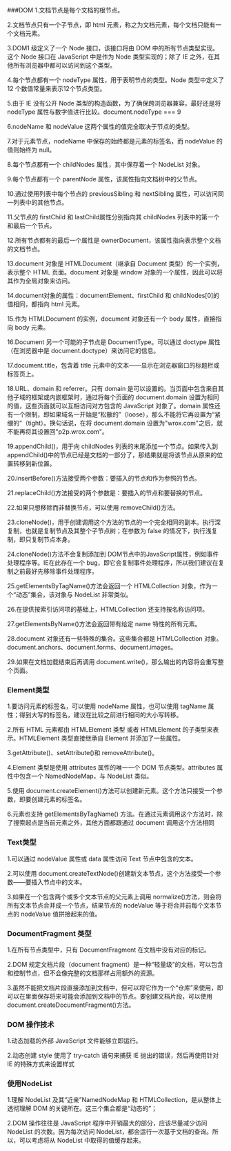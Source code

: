 ###DOM
1.文档节点是每个文档的根节点。

2.文档节点只有一个子节点，即 html 元素，称之为文档元素，每个文档只能有一个文档元素。

3.DOM1 级定义了一个 Node 接口，该接口将由 DOM 中的所有节点类型实现。这个 Node 接口在 JavaScript 中是作为 Node 类型实现的；除了 IE 之外，在其他所有浏览器中都可以访问到这个类型。

4.每个节点都有一个 nodeType 属性，用于表明节点的类型。Node 类型中定义了 12 个数值常量来表示12个节点类型。

5.由于 IE 没有公开 Node 类型的构造函数，为了确保跨浏览器兼容，最好还是将 nodeType 属性与数字值进行比较。document.nodeType === 9

6.nodeName 和 nodeValue 这两个属性的值完全取决于节点的类型。

7.对于元素节点，nodeName 中保存的始终都是元素的标签名，而 nodeValue 的值则始终为 null。

8.每个节点都有一个 childNodes 属性，其中保存着一个 NodeList 对象。

9.每个节点都有一个 parentNode 属性，该属性指向文档树中的父节点。

10.通过使用列表中每个节点的 previousSibling 和 nextSibling 属性，可以访问同一列表中的其他节点。

11.父节点的 firstChild 和 lastChild属性分别指向其 childNodes 列表中的第一个和最后一个节点。

12.所有节点都有的最后一个属性是 ownerDocument，该属性指向表示整个文档的文档节点。

13.document 对象是 HTMLDocument（继承自 Document 类型）的一个实例，表示整个 HTML 页面。document 对象是 window 对象的一个属性，因此可以将其作为全局对象来访问。

14.document对象的属性：documentElement、firstChild 和 childNodes[0]的值相同，都指向 html 元素。

15.作为 HTMLDocument 的实例，document 对象还有一个 body 属性，直接指向 body 元素。

16.Document 另一个可能的子节点是 DocumentType。可以通过 doctype 属性（在浏览器中是 document.doctype）来访问它的信息。

17.document.title，包含着 title 元素中的文本——显示在浏览器窗口的标题栏或标签页上。

18.URL、domain 和 referrer。只有 domain 是可以设置的。当页面中包含来自其他子域的框架或内嵌框架时，通过将每个页面的
document.domain 设置为相同的值，这些页面就可以互相访问对方包含的 JavaScript 对象了。domain 属性还有一个限制，即如果域名一开始是“松散的”（loose），那么不能将它再设置为“紧绷的”（tight）。换句话说，在将 document.domain 设置为"wrox.com"之后，就不能再将其设置回"p2p.wrox.com"。

19.appendChild()，用于向 childNodes 列表的末尾添加一个节点。如果传入到 appendChild()中的节点已经是文档的一部分了，那结果就是将该节点从原来的位置转移到新位置。

20.insertBefore()方法接受两个参数：要插入的节点和作为参照的节点。

21.replaceChild()方法接受的两个参数是：要插入的节点和要替换的节点。

22.如果只想移除而非替换节点，可以使用 removeChild()方法。

23.cloneNode()，用于创建调用这个方法的节点的一个完全相同的副本。执行深复制，也就是复制节点及其整个子节点树；在参数为 false 的情况下，执行浅复制，即只复制节点本身。

24.cloneNode()方法不会复制添加到 DOM节点中的JavaScript属性，例如事件处理程序等。IE在此存在一个 bug，即它会复制事件处理程序，所以我们建议在复制之前最好先移除事件处理程序。

25.getElementsByTagName()方法会返回一个 HTMLCollection 对象，作为一个“动态”集合，该对象与 NodeList 非常类似。

26.在提供按索引访问项的基础上，HTMLCollection 还支持按名称访问项。

27.getElementsByName()方法会返回带有给定 name 特性的所有元素。

28.document 对象还有一些特殊的集合。这些集合都是 HTMLCollection 对象。document.anchors、document.forms、document.images。

29.如果在文档加载结束后再调用 document.write()，那么输出的内容将会重写整个页面。

### Element类型 
1.要访问元素的标签名，可以使用 nodeName 属性，也可以使用 tagName 属性；得到大写的标签名，建议在比较之前进行相同的大小写转移。

2.所有 HTML 元素都由 HTMLElement 类型 或者 HTMLElement 的子类型来表示。HTMLElement 类型直接继承自 Element 并添加了一些属性。

3.getAttribute()、setAttribute()和 removeAttribute()。

4.Element 类型是使用 attributes 属性的唯一一个 DOM 节点类型。attributes 属性中包含一个 NamedNodeMap，与 NodeList 类似。

5.使用 document.createElement()方法可以创建新元素。这个方法只接受一个参数，即要创建元素的标签名。

6.元素也支持 getElementsByTagName() 方法。在通过元素调用这个方法时，除了搜索起点是当前元素之外，其他方面都跟通过 document 调用这个方法相同

### Text类型
1.可以通过 nodeValue 属性或 data 属性访问 Text 节点中包含的文本。

2.可以使用 document.createTextNode()创建新文本节点，这个方法接受一个参数——要插入节点中的文本。

3.如果在一个包含两个或多个文本节点的父元素上调用 normalize()方法，则会将所有文本节点合并成一个节点，结果节点的 nodeValue 等于将合并前每个文本节点的 nodeValue 值拼接起来的值。

### DocumentFragment 类型
1.在所有节点类型中，只有 DocumentFragment 在文档中没有对应的标记。

2.DOM 规定文档片段（document fragment）是一种“轻量级”的文档，可以包含和控制节点，但不会像完整的文档那样占用额外的资源。

3.虽然不能把文档片段直接添加到文档中，但可以将它作为一个“仓库”来使用，即可以在里面保存将来可能会添加到文档中的节点。要创建文档片段，可以使用 document.createDocumentFragment()方法。

### DOM 操作技术
1.动态加载的外部 JavaScript 文件能够立即运行。

2.动态创建 style 使用了 try-catch 语句来捕获 IE 抛出的错误，然后再使用针对 IE 的特殊方式来设置样式

### 使用NodeList
1.理解 NodeList 及其“近亲”NamedNodeMap 和 HTMLCollection，是从整体上透彻理解 DOM 的关键所在。这三个集合都是“动态的”；

2.DOM 操作往往是 JavaScript 程序中开销最大的部分，应该尽量减少访问 NodeList 的次数。因为每次访问 NodeList，都会运行一次基于文档的查询。所以，可以考虑将从 NodeList 中取得的值缓存起来。